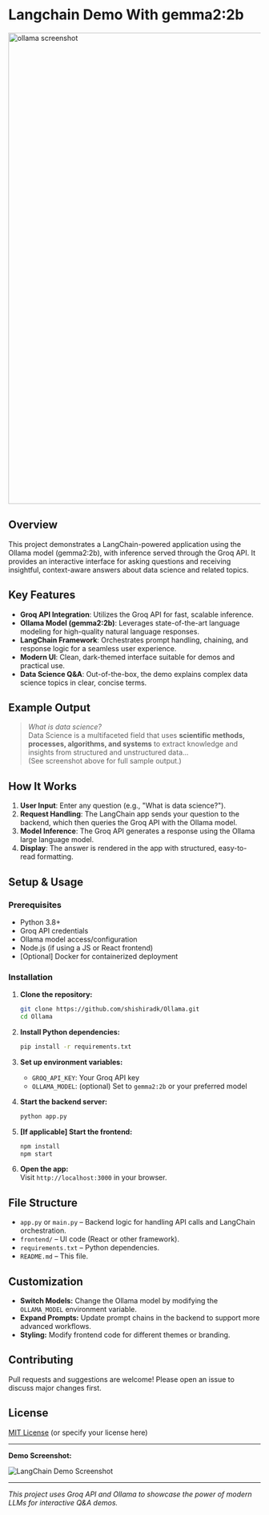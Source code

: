 # Langchain Demo With gemma2:2b

<img width="940" alt="ollama screenshot" src="https://github.com/user-attachments/assets/ee3e0163-1e21-46b5-825c-72444248bd88" />

## Overview

This project demonstrates a LangChain-powered application using the Ollama model (gemma2:2b), with inference served through the Groq API. It provides an interactive interface for asking questions and receiving insightful, context-aware answers about data science and related topics.

## Key Features

- **Groq API Integration**: Utilizes the Groq API for fast, scalable inference.
- **Ollama Model (gemma2:2b)**: Leverages state-of-the-art language modeling for high-quality natural language responses.
- **LangChain Framework**: Orchestrates prompt handling, chaining, and response logic for a seamless user experience.
- **Modern UI**: Clean, dark-themed interface suitable for demos and practical use.
- **Data Science Q&A**: Out-of-the-box, the demo explains complex data science topics in clear, concise terms.

## Example Output

> *What is data science?*  
> Data Science is a multifaceted field that uses **scientific methods, processes, algorithms, and systems** to extract knowledge and insights from structured and unstructured data...  
> (See screenshot above for full sample output.)

## How It Works

1. **User Input**: Enter any question (e.g., "What is data science?").
2. **Request Handling**: The LangChain app sends your question to the backend, which then queries the Groq API with the Ollama model.
3. **Model Inference**: The Groq API generates a response using the Ollama large language model.
4. **Display**: The answer is rendered in the app with structured, easy-to-read formatting.

## Setup & Usage

### Prerequisites

- Python 3.8+
- Groq API credentials
- Ollama model access/configuration
- Node.js (if using a JS or React frontend)
- [Optional] Docker for containerized deployment

### Installation

1. **Clone the repository:**
   ```bash
   git clone https://github.com/shishiradk/Ollama.git
   cd Ollama
   ```

2. **Install Python dependencies:**
   ```bash
   pip install -r requirements.txt
   ```

3. **Set up environment variables:**
   - `GROQ_API_KEY`: Your Groq API key
   - `OLLAMA_MODEL`: (optional) Set to `gemma2:2b` or your preferred model

4. **Start the backend server:**
   ```bash
   python app.py
   ```

5. **[If applicable] Start the frontend:**
   ```bash
   npm install
   npm start
   ```

6. **Open the app:**  
   Visit `http://localhost:3000` in your browser.

## File Structure

- `app.py` or `main.py` – Backend logic for handling API calls and LangChain orchestration.
- `frontend/` – UI code (React or other framework).
- `requirements.txt` – Python dependencies.
- `README.md` – This file.

## Customization

- **Switch Models:** Change the Ollama model by modifying the `OLLAMA_MODEL` environment variable.
- **Expand Prompts:** Update prompt chains in the backend to support more advanced workflows.
- **Styling:** Modify frontend code for different themes or branding.

## Contributing

Pull requests and suggestions are welcome! Please open an issue to discuss major changes first.

## License

[MIT License](LICENSE) (or specify your license here)

---

**Demo Screenshot:**

![LangChain Demo Screenshot](<img width="940" alt="ollama screenshot" src="https://github.com/user-attachments/assets/9e3f755d-c3fb-4a4d-90ab-74563a55faac" />
)

---

*This project uses Groq API and Ollama to showcase the power of modern LLMs for interactive Q&A demos.*
